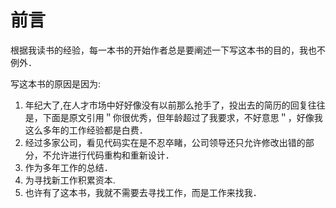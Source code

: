 # 前言

根据我读书的经验，每一本书的开始作者总是要阐述一下写这本书的目的，我也不例外．

写这本书的原因是因为:

1. 年纪大了,在人才市场中好好像没有以前那么抢手了，投出去的简历的回复往往是，下面是原文引用＂你很优秀，但年龄超过了我要求，不好意思＂，好像我这么多年的工作经验都是白费．
2. 经过多家公司，看见代码实在是不忍卒睹，公司领导还只允许修改出错的部分，不允许进行代码重构和重新设计．
3. 作为多年工作的总结．
4. 为寻找新工作积累资本.
5. 也许有了这本书，我就不需要去寻找工作，而是工作来找我．

